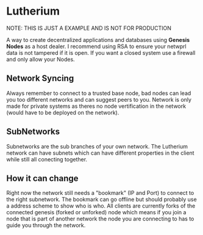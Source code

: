 # Lutherium
NOTE: THIS IS JUST A EXAMPLE AND IS NOT FOR PRODUCTION

A way to create decentralized applications and databases using **Genesis Nodes** as a host dealer. I recommend using RSA to ensure your netwprl data is not tampered if it is open. If you want a closed system use a firewall and only allow your Nodes.
## Network Syncing
Always remember to connect to a trusted base node, bad nodes can lead you too different networks and can suggest peers to you. Network is only made for private systems as theres no node vertification in the network (would have to be deployed on the network).
## SubNetworks
Subnetworks are the sub branches of your own network. The Lutherium network can have subnets which can have different properties in the client while still all conecting together.
## How it can change
Right now the network still needs a "bookmark" (IP and Port) to connect to the right subnetwork. The bookmark can go offline but should probably use a address scheme to show who is who. All clients are currently forks of the connected genesis (forked or unforked) node which means if you join a node that is part of another network the node you are connecting to has to guide you through the network.
